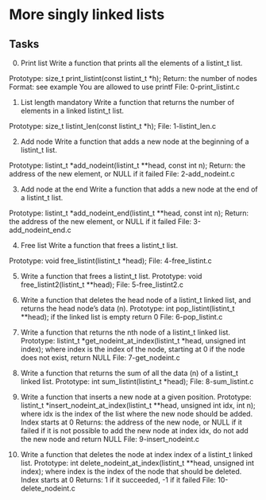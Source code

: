 # More singly linked lists

## Tasks

0. Print list
Write a function that prints all the elements of a listint_t list.

Prototype: size_t print_listint(const listint_t *h);
Return: the number of nodes
Format: see example
You are allowed to use printf
File: 0-print_listint.c
  
1. List length
mandatory
Write a function that returns the number of elements in a linked listint_t list.

Prototype: size_t listint_len(const listint_t *h);
File: 1-listint_len.c
  
2. Add node
Write a function that adds a new node at the beginning of a listint_t list.

Prototype: listint_t *add_nodeint(listint_t **head, const int n);
Return: the address of the new element, or NULL if it failed
File: 2-add_nodeint.c
  
3. Add node at the end
Write a function that adds a new node at the end of a listint_t list.

Prototype: listint_t *add_nodeint_end(listint_t **head, const int n);
Return: the address of the new element, or NULL if it failed
File: 3-add_nodeint_end.c
  
4. Free list
Write a function that frees a listint_t list.

Prototype: void free_listint(listint_t *head);
File: 4-free_listint.c
  
5. Write a function that frees a listint_t list.
Prototype: void free_listint2(listint_t **head);
File: 5-free_listint2.c
  
6. Write a function that deletes the head node of a listint_t linked list, and returns the head node’s data (n).
Prototype: int pop_listint(listint_t **head);
if the linked list is empty return 0
File: 6-pop_listint.c
  
7. Write a function that returns the nth node of a listint_t linked list.
Prototype: listint_t *get_nodeint_at_index(listint_t *head, unsigned int index);
where index is the index of the node, starting at 0
if the node does not exist, return NULL
File: 7-get_nodeint.c
  
8. Write a function that returns the sum of all the data (n) of a listint_t linked list.
Prototype: int sum_listint(listint_t *head);
File: 8-sum_listint.c
  
9. Write a function that inserts a new node at a given position.
Prototype: listint_t *insert_nodeint_at_index(listint_t **head, unsigned int idx, int n);
where idx is the index of the list where the new node should be added. Index starts at 0
Returns: the address of the new node, or NULL if it failed
if it is not possible to add the new node at index idx, do not add the new node and return NULL
File: 9-insert_nodeint.c
  
10. Write a function that deletes the node at index index of a listint_t linked list.
Prototype: int delete_nodeint_at_index(listint_t **head, unsigned int index);
where index is the index of the node that should be deleted. Index starts at 0
Returns: 1 if it succeeded, -1 if it failed
File: 10-delete_nodeint.c
  

